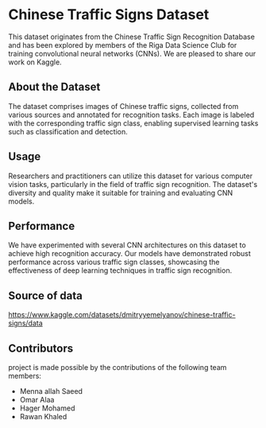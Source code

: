 # Chinese Traffic Signs Dataset

This dataset originates from the Chinese Traffic Sign Recognition Database and has been explored by members of the Riga Data Science Club for training convolutional neural networks (CNNs). We are pleased to share our work on Kaggle.

## About the Dataset

The dataset comprises images of Chinese traffic signs, collected from various sources and annotated for recognition tasks. Each image is labeled with the corresponding traffic sign class, enabling supervised learning tasks such as classification and detection.

## Usage

Researchers and practitioners can utilize this dataset for various computer vision tasks, particularly in the field of traffic sign recognition. The dataset's diversity and quality make it suitable for training and evaluating CNN models.

## Performance

We have experimented with several CNN architectures on this dataset to achieve high recognition accuracy. Our models have demonstrated robust performance across various traffic sign classes, showcasing the effectiveness of deep learning techniques in traffic sign recognition.

## Source of data

https://www.kaggle.com/datasets/dmitryyemelyanov/chinese-traffic-signs/data

## Contributors

project is made possible by the contributions of the following team members:

- Menna allah Saeed 
- Omar Alaa 
- Hager Mohamed
- Rawan Khaled
